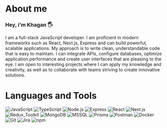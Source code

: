 # About me

### Hey, i'm Khagan 🖐️

I am a full-stack JavaScript developer.
I am proficient in modern frameworks such as React, Next.js, Express and can build powerful, scalable applications.
My approach is to write clean, understandable code that is easy to maintain.
I can integrate APIs, configure databases, optimize application performance and create user interfaces that are pleasing to the eye.
I am open to interesting projects where I can apply my knowledge and creativity, as well as to collaborate with teams striving to create innovative solutions.

# Languages and Tools

![JavaScript](https://img.shields.io/badge/JavaScript-yellow?style=for-the-badge&logo=javascript)
![TypeScript](https://img.shields.io/badge/TypeScript-blue?style=for-the-badge&logo=TypeScript)
![Node.js](https://img.shields.io/badge/Node.js-green?style=for-the-badge&logo=Node.js)
![Express](https://img.shields.io/badge/Express-gray?style=for-the-badge&logo=Express)
![React](https://img.shields.io/badge/React-blue?style=for-the-badge&logo=react)
![Next.js](https://img.shields.io/badge/Next.js-black?style=for-the-badge&logo=Next.js)
![Redux_Toolkit](https://img.shields.io/badge/Redux_Toolkit-purple?style=for-the-badge&logo=redux)
![MongoDB](https://img.shields.io/badge/MongoDB-green?style=for-the-badge&logo=MongoDB)
![MSSQL](https://img.shields.io/badge/MSSQL-gray?style=for-the-badge&logo=MSSQL)
![Prisma](https://img.shields.io/badge/Prisma-red?style=for-the-badge&logo=Prisma)
![Postman](https://img.shields.io/badge/Postman-orange?style=for-the-badge&logo=Postman)
![Docker](https://img.shields.io/badge/Docker-blue?style=for-the-badge&logo=Docker)
![Git](https://img.shields.io/badge/Git-red?style=for-the-badge&logo=git)
![Jira](https://img.shields.io/badge/Jira-blue?style=for-the-badge&logo=Jira)
![npm](https://img.shields.io/badge/npm-yellow?style=for-the-badge&logo=npm)
